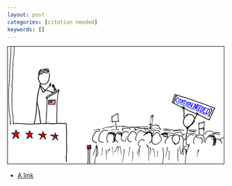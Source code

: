 ```yaml
---
layout: post
categories: [citation needed]
keywords: []
---
```


![citation-needed](/static/posts/citation-needed/xkcd_protester.png)

* [A link](http://tosomewhere.com)
